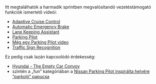 Itt megtalálhatók a harmadik sprintben megvalósítandó vezetéstámogató funkciók ismertető videói:

- [Adaptive Cruise Control](https://www.youtube.com/watch?v=own_VaRZ9M8)
- [Automatic Emergency Brake](https://www.youtube.com/watch?v=VHR8AeZrlVc)
- [Lane Keeping Assistant](https://www.youtube.com/watch?v=GdtVe1Pnayg)
- [Parking Pilot](https://www.youtube.com/watch?v=HWMzP9HYNCQ)
- [Még egy Parking Pilot video](https://www.youtube.com/watch?v=rYPby2ALLnE)
- [Traffic Sign Recognition](https://www.youtube.com/watch?v=RFuUvqxbuSc)

Ez pedig csak lazán kapcsolódó érdekesség:

* [Hyundai - The Empty Car Convoy](https://www.youtube.com/watch?v=Xbjdmw8D9-Y)
* szintén a „fun” kategóriában a [Nissan Parking Pilot inspirálta helyére ”parkoló” papucsa](https://youtu.be/tazFfEP_NcY)